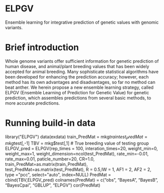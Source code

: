 # ELPGV
Ensemble learning for integrative prediction of genetic values with genomic variants.
# Brief introduction
Whole genome variants offer sufficient information for genetic prediction of human disease, and animal/plant breeding values that has been widely accepted for animal breeding. Many sophisticate statistical algorithms have been developed for enhancing the prediction accuracy; however, each method has its own advantages and disadvantages, so far no method can beat anther. We herein propose a new ensemble learning strategy, called ELPGV (Ensemble Learning of Prediction for Genetic Value) for genetic prediction, which assembles predictions from several basic methods, to more accurate predictions.
# Running build-in data
library("ELPGV")
data(exdata)
train_PredMat = mkg$train
test_PredMat = mkg$test[,-1]
TBV = mkg$test[,1]           # True breeding value of testing group
ELPGV_pred = ELPGV(rep_times = 100, interation_times=20, weight_min=0, weight_max=1, 
                   weight_dimension=ncol(test_PredMat), rate_min=-0.01, rate_max=0.01, 
                   paticle_number=20, CR=1.0, train_PredMat=as.matrix(train_PredMat),
                    test_PredMat=as.matrix(test_PredMat), R = 0.5,IW = 1, AF1 = 2, 
                    AF2 = 2, type ="pcc", select="auto", index=NULL)
PredMat = cbind(TBV,ELPGV_pred)
colnames(PredMat) = c(“obs”, “BayesA”, “BayesB”, “BayesCpai”, “GBLUP”, “ELPGV”)
cor(PredMat)
